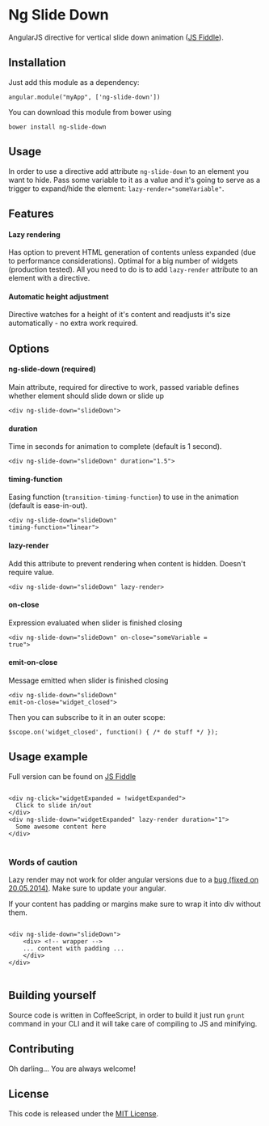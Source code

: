 Ng Slide Down
=================

AngularJS directive for vertical slide down animation ([JS Fiddle](http://jsfiddle.net/therusskiy/JR3C7/4/)).
## Installation
Just add this module as a dependency: 

<code>angular.module("myApp", ['ng-slide-down'])</code>

You can download this module from bower using

<code>bower install ng-slide-down</code>
## Usage
In order to use a directive add attribute <code>ng-slide-down</code> to an element you want to hide. Pass some variable to it as a value and it's going to serve as a trigger to expand/hide the element: <code>lazy-render="someVariable"</code>.
## Features
#### Lazy rendering
Has option to prevent HTML generation of contents unless expanded (due to performance considerations). Optimal for a big number of widgets (production tested).
All you need to do is to add <code>lazy-render</code> attribute to an element with a directive.
#### Automatic height adjustment
Directive watches for a height of it's content and readjusts it's size automatically - no extra work required. 
## Options
#### ng-slide-down (required)
Main attribute, required for directive to work, passed variable defines whether element should slide down or slide up

<code>&lt;div ng-slide-down=&quot;slideDown&quot;&gt;</code>
#### duration
Time in seconds for animation to complete (default is 1 second).

<code>&lt;div ng-slide-down=&quot;slideDown&quot; duration=&quot;1.5&quot;&gt;</code>

#### timing-function
Easing function (`transition-timing-function`) to use in the animation (default is ease-in-out).

<code>&lt;div ng-slide-down=&quot;slideDown&quot; timing-function=&quot;linear&quot;&gt;</code>
#### lazy-render
Add this attribute to prevent rendering when content is hidden. Doesn't require value.

<code>&lt;div ng-slide-down=&quot;slideDown&quot; lazy-render&gt;</code>
#### on-close
Expression evaluated when slider is finished closing

<code>&lt;div ng-slide-down=&quot;slideDown&quot; on-close=&quot;someVariable = true&quot;&gt;</code>
#### emit-on-close
Message emitted when slider is finished closing

<code>&lt;div ng-slide-down=&quot;slideDown&quot; emit-on-close=&quot;widget_closed&quot;&gt;</code>

Then you can subscribe to it in an outer scope:

<pre><code>$scope.on('widget_closed', function() { /* do stuff */ });</code></pre>
 
## Usage example
Full version can be found on [JS Fiddle](http://jsfiddle.net/therusskiy/JR3C7/4/)
 
<pre>
<code>
&lt;div ng-click=&quot;widgetExpanded = !widgetExpanded&quot;&gt;
  Click to slide in/out
&lt;/div&gt;
&lt;div ng-slide-down=&quot;widgetExpanded&quot; lazy-render duration=&quot;1&quot;&gt;
  Some awesome content here
&lt;/div&gt;
</code>
</pre>

### Words of caution
Lazy render may not work for older angular versions due to a
  [bug (fixed on 20.05.2014)](https://github.com/angular/angular.js/pull/7499). Make sure to update your angular.
  
If your content has padding or margins make sure to wrap it into div without them.

<pre>
<code>
&lt;div ng-slide-down=&quot;slideDown&quot;&gt;
    &lt;div&gt; &lt;!-- wrapper --&gt;  
    ... content with padding ...
    &lt;/div&gt;  
&lt;/div&gt;
</code>
</pre>

## Building yourself
Source code is written in CoffeeScript, in order to build it just run <code>grunt</code> command in your CLI and it will take care of compiling to JS and minifying.

## Contributing
Oh darling... You are always welcome!
## License

This code is released under the [MIT License](http://www.opensource.org/licenses/MIT).
